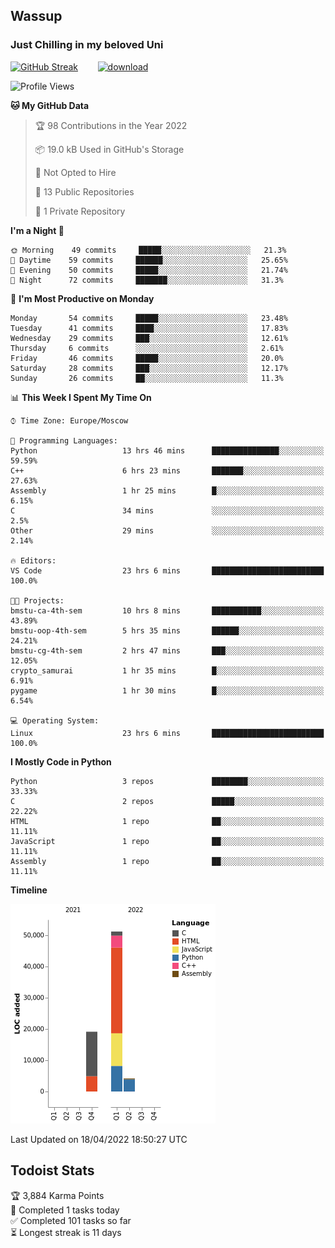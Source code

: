 ## Wassup 
### Just Chilling in my beloved Uni 

<!--
-->

[![GitHub Streak](http://github-readme-streak-stats.herokuapp.com?user=archeoss&theme=shades-of-purple&hide_border=true&date_format=j%20M%5B%20Y%5D)](https://git.io/streak-stats)&nbsp;&nbsp;&nbsp;&nbsp;&nbsp;&nbsp;&nbsp;&nbsp;[![download](https://user-images.githubusercontent.com/68448737/147796309-d8b65b1d-4dde-40d9-b03a-2b42aaa6cd43.jpeg)
](https://bmstu.ru/)

<!--START_SECTION:waka-->
![Profile Views](http://img.shields.io/badge/Profile%20Views-1-blue)

**🐱 My GitHub Data** 

> 🏆 98 Contributions in the Year 2022
 > 
> 📦 19.0 kB Used in GitHub's Storage 
 > 
> 🚫 Not Opted to Hire
 > 
> 📜 13 Public Repositories 
 > 
> 🔑 1 Private Repository 
 > 
**I'm a Night 🦉** 

```text
🌞 Morning    49 commits     █████░░░░░░░░░░░░░░░░░░░░   21.3% 
🌆 Daytime    59 commits     ██████░░░░░░░░░░░░░░░░░░░   25.65% 
🌃 Evening    50 commits     █████░░░░░░░░░░░░░░░░░░░░   21.74% 
🌙 Night      72 commits     ███████░░░░░░░░░░░░░░░░░░   31.3%

```
📅 **I'm Most Productive on Monday** 

```text
Monday       54 commits     █████░░░░░░░░░░░░░░░░░░░░   23.48% 
Tuesday      41 commits     ████░░░░░░░░░░░░░░░░░░░░░   17.83% 
Wednesday    29 commits     ███░░░░░░░░░░░░░░░░░░░░░░   12.61% 
Thursday     6 commits      ░░░░░░░░░░░░░░░░░░░░░░░░░   2.61% 
Friday       46 commits     █████░░░░░░░░░░░░░░░░░░░░   20.0% 
Saturday     28 commits     ███░░░░░░░░░░░░░░░░░░░░░░   12.17% 
Sunday       26 commits     ██░░░░░░░░░░░░░░░░░░░░░░░   11.3%

```


📊 **This Week I Spent My Time On** 

```text
⌚︎ Time Zone: Europe/Moscow

💬 Programming Languages: 
Python                   13 hrs 46 mins      ███████████████░░░░░░░░░░   59.59% 
C++                      6 hrs 23 mins       ███████░░░░░░░░░░░░░░░░░░   27.63% 
Assembly                 1 hr 25 mins        █░░░░░░░░░░░░░░░░░░░░░░░░   6.15% 
C                        34 mins             ░░░░░░░░░░░░░░░░░░░░░░░░░   2.5% 
Other                    29 mins             ░░░░░░░░░░░░░░░░░░░░░░░░░   2.14%

🔥 Editors: 
VS Code                  23 hrs 6 mins       █████████████████████████   100.0%

🐱‍💻 Projects: 
bmstu-ca-4th-sem         10 hrs 8 mins       ███████████░░░░░░░░░░░░░░   43.89% 
bmstu-oop-4th-sem        5 hrs 35 mins       ██████░░░░░░░░░░░░░░░░░░░   24.21% 
bmstu-cg-4th-sem         2 hrs 47 mins       ███░░░░░░░░░░░░░░░░░░░░░░   12.05% 
crypto_samurai           1 hr 35 mins        █░░░░░░░░░░░░░░░░░░░░░░░░   6.91% 
pygame                   1 hr 30 mins        █░░░░░░░░░░░░░░░░░░░░░░░░   6.54%

💻 Operating System: 
Linux                    23 hrs 6 mins       █████████████████████████   100.0%

```

**I Mostly Code in Python** 

```text
Python                   3 repos             ████████░░░░░░░░░░░░░░░░░   33.33% 
C                        2 repos             █████░░░░░░░░░░░░░░░░░░░░   22.22% 
HTML                     1 repo              ██░░░░░░░░░░░░░░░░░░░░░░░   11.11% 
JavaScript               1 repo              ██░░░░░░░░░░░░░░░░░░░░░░░   11.11% 
Assembly                 1 repo              ██░░░░░░░░░░░░░░░░░░░░░░░   11.11%

```


**Timeline**

![Chart not found](https://raw.githubusercontent.com/archeoss/archeoss/master/charts/bar_graph.png) 


 Last Updated on 18/04/2022 18:50:27 UTC
<!--END_SECTION:waka-->

## Todoist Stats

<!-- TODO-IST:START -->
🏆  3,884 Karma Points           
🌸  Completed 1 tasks today           
✅  Completed 101 tasks so far           
⏳  Longest streak is 11 days
<!-- TODO-IST:END -->
